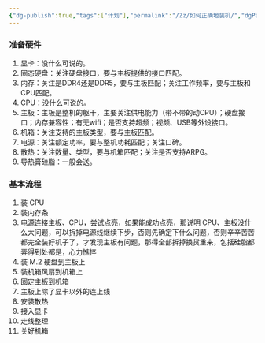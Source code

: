 ```yaml
---
{"dg-publish":true,"tags":["计划"],"permalink":"/Zz/如何正确地装机/","dgPassFrontmatter":true}
---
```


### 准备硬件
1. 显卡：没什么可说的。
2. 固态硬盘：关注硬盘接口，要与主板提供的接口匹配。
3. 内存：关注是DDR4还是DDR5，要与主板匹配；关注工作频率，要与主板和CPU匹配。
4. CPU：没什么可说的。
5. 主板：主板是整机的躯干，主要关注供电能力（带不带的动CPU）；硬盘接口；内存兼容性；有无wifi；是否支持超频；视频、USB等外设接口。
6. 机箱：关注支持的主板类型，要与主板匹配。
7. 电源：关注额定功率，要与整机功耗匹配；关注口碑。
8. 散热：关注数量、类型，要与机箱匹配；关注是否支持ARPG。
9. 导热膏硅脂：一般会送。

### 基本流程
1. 装 CPU
2. 装内存条
3. 电源连接主板、CPU，尝试点亮，如果能成功点亮，那说明 CPU、主板没什么大问题，可以拆掉电源线继续下步，否则先确定下什么问题，否则辛辛苦苦都完全装好机子了，才发现主板有问题，那得全部拆掉换货重来，包括硅脂都弄得到处都是，心力憔悴
4. 装 M.2 硬盘到主板上
5. 装机箱风扇到机箱上
6. 固定主板到机箱
7. 主板上除了显卡以外的连上线
8. 安装散热
9. 接入显卡
10. 走线整理
11. 关好机箱